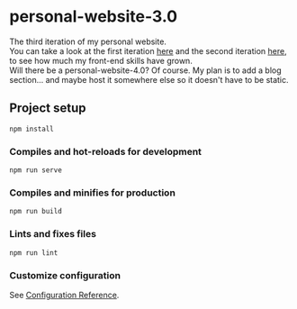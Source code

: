 # personal-website-3.0
The third iteration of my personal website.  
You can take a look at the first iteration [here](https://github.com/Simonliuwaterloo/mywebsite) and the second iteration [here](https://github.com/Simonliuwaterloo/jianyanli), to see how much my front-end skills have grown.  
Will there be a personal-website-4.0? Of course. My plan is to add a blog section... and maybe host it somewhere else so it doesn't have to be static.
## Project setup
```
npm install
```

### Compiles and hot-reloads for development
```
npm run serve
```

### Compiles and minifies for production
```
npm run build
```

### Lints and fixes files
```
npm run lint
```

### Customize configuration
See [Configuration Reference](https://cli.vuejs.org/config/).
